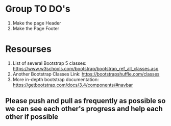 # Group TO DO's 
1. Make the page Header
2. Make the Page Footer

# Resourses 
1. List of several Bootstrap 5 classes: https://www.w3schools.com/bootstrap/bootstrap_ref_all_classes.asp
2. Another Bootstrap Classes Link: https://bootstrapshuffle.com/classes
3. More in-depth bootstrap documentation: https://getbootstrap.com/docs/3.4/components/#navbar

## Please push and pull as frequently as possible so we can see each other's progress and help each other if possible
